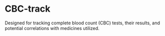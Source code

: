 # CBC-track
Designed for tracking complete blood count (CBC) tests, their results, and potential correlations with medicines utilized.